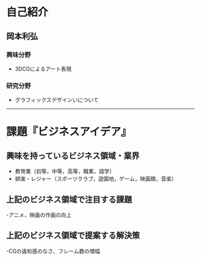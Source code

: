 # 自己紹介

## 岡本利弘

### 興味分野

- 3DCGによるアート表現

### 研究分野

- グラフィックスデザインいについて

* * *

# 課題『ビジネスアイデア』

## 興味を持っているビジネス領域・業界

- 教育業（初等，中等，高等，職業，語学）
- 娯楽・レジャー（スポーツクラブ，遊園地，ゲーム，映画館，音楽）

## 上記のビジネス領域で注目する課題
-アニメ、映画の作画の向上
## 上記のビジネス領域で提案する解決策
-CGの違和感のなさ、フレーム数の増幅
